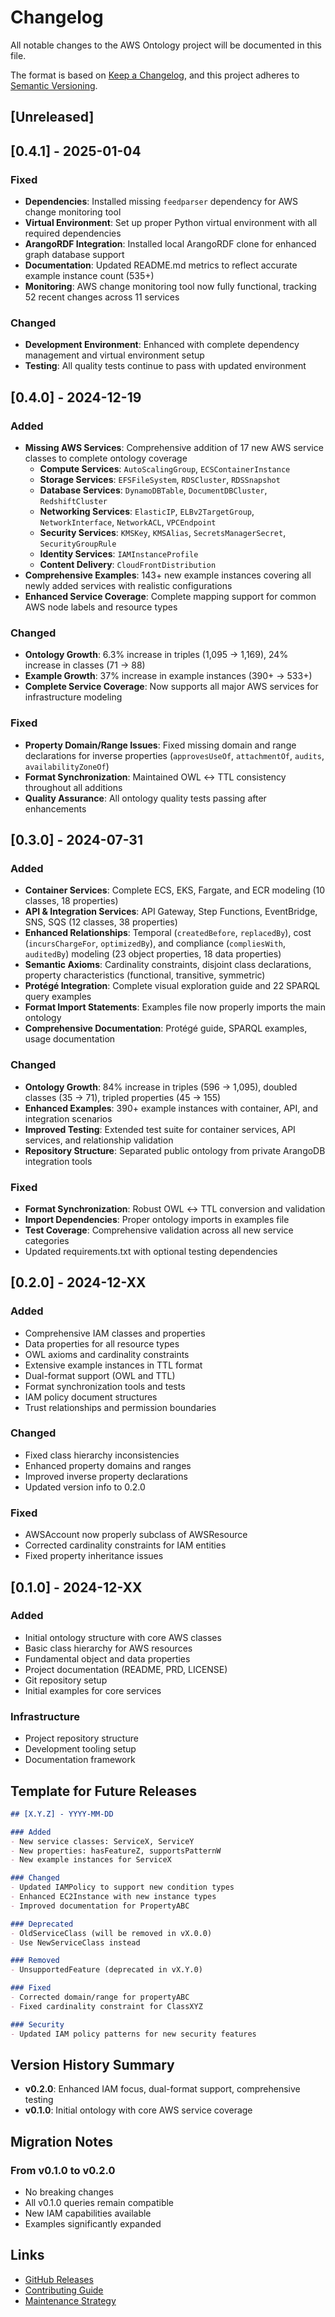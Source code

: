 # Changelog

All notable changes to the AWS Ontology project will be documented in this file.

The format is based on [Keep a Changelog](https://keepachangelog.com/en/1.0.0/),
and this project adheres to [Semantic Versioning](https://semver.org/spec/v2.0.0.html).

## [Unreleased]

## [0.4.1] - 2025-01-04

### Fixed
- **Dependencies**: Installed missing `feedparser` dependency for AWS change monitoring tool
- **Virtual Environment**: Set up proper Python virtual environment with all required dependencies
- **ArangoRDF Integration**: Installed local ArangoRDF clone for enhanced graph database support
- **Documentation**: Updated README.md metrics to reflect accurate example instance count (535+)
- **Monitoring**: AWS change monitoring tool now fully functional, tracking 52 recent changes across 11 services

### Changed
- **Development Environment**: Enhanced with complete dependency management and virtual environment setup
- **Testing**: All quality tests continue to pass with updated environment

## [0.4.0] - 2024-12-19

### Added
- **Missing AWS Services**: Comprehensive addition of 17 new AWS service classes to complete ontology coverage
  - **Compute Services**: `AutoScalingGroup`, `ECSContainerInstance`
  - **Storage Services**: `EFSFileSystem`, `RDSCluster`, `RDSSnapshot`
  - **Database Services**: `DynamoDBTable`, `DocumentDBCluster`, `RedshiftCluster`
  - **Networking Services**: `ElasticIP`, `ELBv2TargetGroup`, `NetworkInterface`, `NetworkACL`, `VPCEndpoint`
  - **Security Services**: `KMSKey`, `KMSAlias`, `SecretsManagerSecret`, `SecurityGroupRule`
  - **Identity Services**: `IAMInstanceProfile`
  - **Content Delivery**: `CloudFrontDistribution`
- **Comprehensive Examples**: 143+ new example instances covering all newly added services with realistic configurations
- **Enhanced Service Coverage**: Complete mapping support for common AWS node labels and resource types

### Changed
- **Ontology Growth**: 6.3% increase in triples (1,095 → 1,169), 24% increase in classes (71 → 88)
- **Example Growth**: 37% increase in example instances (390+ → 533+)
- **Complete Service Coverage**: Now supports all major AWS services for infrastructure modeling

### Fixed
- **Property Domain/Range Issues**: Fixed missing domain and range declarations for inverse properties (`approvesUseOf`, `attachmentOf`, `audits`, `availabilityZoneOf`)
- **Format Synchronization**: Maintained OWL ↔ TTL consistency throughout all additions
- **Quality Assurance**: All ontology quality tests passing after enhancements

## [0.3.0] - 2024-07-31

### Added
- **Container Services**: Complete ECS, EKS, Fargate, and ECR modeling (10 classes, 18 properties)
- **API & Integration Services**: API Gateway, Step Functions, EventBridge, SNS, SQS (12 classes, 38 properties)
- **Enhanced Relationships**: Temporal (`createdBefore`, `replacedBy`), cost (`incursChargeFor`, `optimizedBy`), and compliance (`compliesWith`, `auditedBy`) modeling (23 object properties, 18 data properties)
- **Semantic Axioms**: Cardinality constraints, disjoint class declarations, property characteristics (functional, transitive, symmetric)
- **Protégé Integration**: Complete visual exploration guide and 22 SPARQL query examples
- **Format Import Statements**: Examples file now properly imports the main ontology
- **Comprehensive Documentation**: Protégé guide, SPARQL examples, usage documentation

### Changed
- **Ontology Growth**: 84% increase in triples (596 → 1,095), doubled classes (35 → 71), tripled properties (45 → 155)
- **Enhanced Examples**: 390+ example instances with container, API, and integration scenarios
- **Improved Testing**: Extended test suite for container services, API services, and relationship validation
- **Repository Structure**: Separated public ontology from private ArangoDB integration tools

### Fixed
- **Format Synchronization**: Robust OWL ↔ TTL conversion and validation
- **Import Dependencies**: Proper ontology imports in examples file
- **Test Coverage**: Comprehensive validation across all new service categories
- Updated requirements.txt with optional testing dependencies

## [0.2.0] - 2024-12-XX

### Added
- Comprehensive IAM classes and properties
- Data properties for all resource types
- OWL axioms and cardinality constraints
- Extensive example instances in TTL format
- Dual-format support (OWL and TTL)
- Format synchronization tools and tests
- IAM policy document structures
- Trust relationships and permission boundaries

### Changed
- Fixed class hierarchy inconsistencies
- Enhanced property domains and ranges
- Improved inverse property declarations
- Updated version info to 0.2.0

### Fixed
- AWSAccount now properly subclass of AWSResource
- Corrected cardinality constraints for IAM entities
- Fixed property inheritance issues

## [0.1.0] - 2024-12-XX

### Added
- Initial ontology structure with core AWS classes
- Basic class hierarchy for AWS resources
- Fundamental object and data properties
- Project documentation (README, PRD, LICENSE)
- Git repository setup
- Initial examples for core services

### Infrastructure
- Project repository structure
- Development tooling setup
- Documentation framework

## Template for Future Releases

```markdown
## [X.Y.Z] - YYYY-MM-DD

### Added
- New service classes: ServiceX, ServiceY
- New properties: hasFeatureZ, supportsPatternW
- New example instances for ServiceX

### Changed
- Updated IAMPolicy to support new condition types
- Enhanced EC2Instance with new instance types
- Improved documentation for PropertyABC

### Deprecated
- OldServiceClass (will be removed in vX.0.0)
- Use NewServiceClass instead

### Removed
- UnsupportedFeature (deprecated in vX.Y.0)

### Fixed
- Corrected domain/range for propertyABC
- Fixed cardinality constraint for ClassXYZ

### Security
- Updated IAM policy patterns for new security features
```

## Version History Summary

- **v0.2.0**: Enhanced IAM focus, dual-format support, comprehensive testing
- **v0.1.0**: Initial ontology with core AWS service coverage

## Migration Notes

### From v0.1.0 to v0.2.0
- No breaking changes
- All v0.1.0 queries remain compatible
- New IAM capabilities available
- Examples significantly expanded

## Links
- [GitHub Releases](https://github.com/ArthurKeen/AWS_Ontology/releases)
- [Contributing Guide](README.md#development)
- [Maintenance Strategy](docs/MAINTENANCE_STRATEGY.md) 